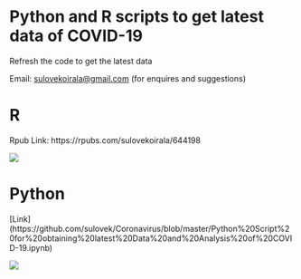 # Python and R scripts to get latest data of COVID-19
Refresh the code to get the latest data

Email: sulovekoirala@gmail.com (for enquires and suggestions)


<H1> R </H1>
Rpub Link: https://rpubs.com/sulovekoirala/644198 

![](../master/Files/Images/Annotation%202020-07-29%20213912.jpg)

<H1> Python </H1>
[Link](https://github.com/sulovek/Coronavirus/blob/master/Python%20Script%20for%20obtaining%20latest%20Data%20and%20Analysis%20of%20COVID-19.ipynb)

![](../master/Files/Images/Annotation%202020-07-29%20214923.jpg)


 
